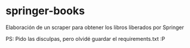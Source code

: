 # springer-books
Elaboración de un scraper para obtener los libros liberados por Springer

PS: Pido las disculpas, pero olvidé guardar el requirements.txt :P
